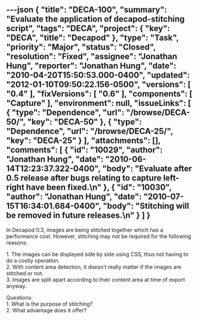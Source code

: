 ---json
{
  "title": "DECA-100",
  "summary": "Evaluate the application of decapod-stitching script",
  "tags": "DECA",
  "project": {
    "key": "DECA",
    "title": "Decapod"
  },
  "type": "Task",
  "priority": "Major",
  "status": "Closed",
  "resolution": "Fixed",
  "assignee": "Jonathan Hung",
  "reporter": "Jonathan Hung",
  "date": "2010-04-20T15:50:53.000-0400",
  "updated": "2012-01-10T09:50:22.156-0500",
  "versions": [
    "0.4"
  ],
  "fixVersions": [
    "0.6"
  ],
  "components": [
    "Capture"
  ],
  "environment": null,
  "issueLinks": [
    {
      "type": "Dependence",
      "url": "/browse/DECA-50/",
      "key": "DECA-50"
    },
    {
      "type": "Dependence",
      "url": "/browse/DECA-25/",
      "key": "DECA-25"
    }
  ],
  "attachments": [],
  "comments": [
    {
      "id": "10029",
      "author": "Jonathan Hung",
      "date": "2010-06-14T12:23:37.322-0400",
      "body": "Evaluate after 0.5 release after bugs relating to capture left-right have been fixed.\n"
    },
    {
      "id": "10030",
      "author": "Jonathan Hung",
      "date": "2010-07-15T16:34:01.684-0400",
      "body": "Stitching will be removed in future releases.\n"
    }
  ]
}
---
In Decapod 0.3, images are being stitched together which has a performance cost. However, stitching may not be required for the following reasons:

1\. The images can be displayed side by side using CSS, thus not having to do a costly operation.\
2\. With content area detection, it doesn't really matter if the images are stitched or not.\
3\. Images are split apart according to their content area at time of export anyway.

Questions:\
1\. What is the purpose of stitching?\
2\. What advantage does it offer?

        